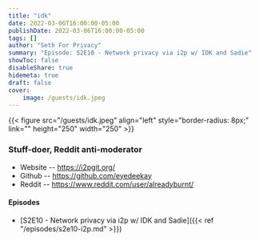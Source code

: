 ```yaml
---
title: "idk"
date: 2022-03-06T16:00:00-05:00
publishDate: 2022-03-06T16:00:00-05:00
tags: []
author: "Seth For Privacy"
summary: "Episode: S2E10 - Network privacy via i2p w/ IDK and Sadie"
showToc: false
disableShare: true
hidemeta: true
draft: false
cover:
    image: /guests/idk.jpeg
---
```


{{< figure src="/guests/idk.jpeg" align="left" style="border-radius: 8px;" link="" height="250" width="250" >}}

### Stuff-doer, Reddit anti-moderator

- Website -- https://i2pgit.org/
- Github -- https://github.com/eyedeekay
- Reddit -- https://www.reddit.com/user/alreadyburnt/

#### Episodes

- [S2E10 - Network privacy via i2p w/ IDK and Sadie]({{< ref "/episodes/s2e10-i2p.md" >}})
